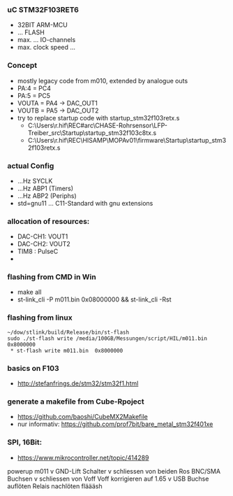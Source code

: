 ### uC	STM32F103RET6
 * 32BIT ARM-MCU 
 * ... FLASH
 * max. ... IO-channels
 * max. clock speed ...


### Concept
 * mostly legacy code from m010, extended by analogue outs
 * PA:4 = PC4
 * PA:5 = PC5
 * VOUTA = PA4 -> DAC_OUT1
 * VOUTB = PA5 -> DAC_OUT2
 * try to replace startup code with startup_stm32f103retx.s
	* C:\Users\r.hif\REC\#arc\CHASE-Rohrsensor\LFP-Treiber_src\Startup\startup_stm32f103c8tx.s
	* C:\Users\r.hif\REC\HISAMP\MOPAv01\firmware\Startup\startup_stm32f103retx.s

### actual Config
 * ...Hz SYCLK
 * ...Hz ABP1 (Timers)
 * ...Hz ABP2 (Periphs)
 * std=gnu11 ... C11-Standard with gnu extensions


### allocation of resources:
 * DAC-CH1: VOUT1
 * DAC-CH2: VOUT2
 * TIM8 : PulseC
 * 

### flashing from CMD in Win
 * make all
 * st-link_cli -P m011.bin 0x08000000 && st-link_cli -Rst

### flashing from linux
	~/dow/stlink/build/Release/bin/st-flash
	sudo ./st-flash write /media/100GB/Messungen/script/HIL/m011.bin  0x8000000
	 * st-flash write m011.bin  0x8000000

### basics on F103
 * http://stefanfrings.de/stm32/stm32f1.html

### generate a makefile from Cube-Rpoject
 * https://github.com/baoshi/CubeMX2Makefile
 * nur informativ: https://github.com/prof7bit/bare_metal_stm32f401xe
 
### SPI, 16Bit:
 *	https://www.mikrocontroller.net/topic/414289

powerup m011
	v GND-Lift Schalter
	v schliessen von beiden Ros
	BNC/SMA Buchsen
	v schliessen von Voff
	Voff korrigieren auf 1.65
	v USB Buchse auflöten
	Relais nachlöten
	fläääsh
	